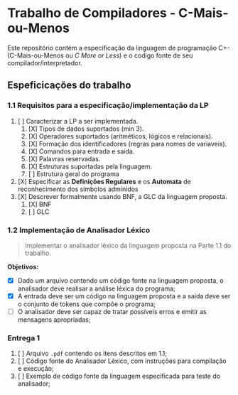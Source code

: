 # Trabalho de Compiladores - C-Mais-ou-Menos

Este repositório contém a especificação da linguagem de programação C+- (C-Mais-ou-Menos ou _C More or Less_) e o codigo fonte de seu compilador/interpretador.

## Espeficicações do trabalho

### 1.1 Requisitos para a especificação/implementação da LP

1. [ ] Caracterizar a LP a ser implementada.
   1. [X] Tipos de dados suportados (min 3).
   2. [X] Operadores suportados (aritméticos, lógicos e relacionais).
   3. [X] Formação dos identificadores (regras para nomes de variaveis).
   4. [X] Comandos para entrada e saida.
   5. [X] Palavras reservadas.
   6. [X] Estruturas suportadas pela linguagem.
   7. [ ] Estrutura geral do programa
2. [X] Especificar as **Definições Regulares** e os **Automata** de reconhecimento dos símbolos adminidos
3. [X] Descrever formalmente usando BNF, a GLC da linguagem proposta.
   1. [X] BNF
   2. [ ] GLC

### 1.2 Implementação de Analisador Léxico

> Implementar o analisador léxico da linguagem proposta na Parte 1.1 do trabalho.

**Objetivos:**

- [X] Dado um arquivo contendo um código fonte na linguagem proposta, o analisador deve realisar a análise léxica do programa;
- [X] A entrada deve ser um código na linguagem proposta e a saída deve ser o conjunto de tokens que compõe o programa;
- [ ] O analisador deve ser capaz de tratar possíveis erros e emitir as mensagens apropriadas;

### Entrega 1

1. [ ] Arquivo `.pdf` contendo os itens descritos em 1.1;
2. [ ] Código fonte do Analisador Léxico, com instruções para compilação e execução;
3. [ ] Exemplo de código fonte da linguagem especificada para teste do analisador;
